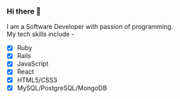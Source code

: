 ### Hi there 👋

I am a Software Developer with passion of programming. <br/>
My tech skills include - 
- [x] Ruby
- [x] Rails
- [x] JavaScript
- [x] React
- [x] HTML5/CSS3
- [x] MySQL/PostgreSQL/MongoDB

<!--
**nileshkumar/nileshkumar** is a ✨ _special_ ✨ repository because its `README.md` (this file) appears on your GitHub profile.

Here are some ideas to get you started:

- 🔭 I’m currently working on ...
- 🌱 I’m currently learning ...
- 👯 I’m looking to collaborate on ...
- 🤔 I’m looking for help with ...
- 💬 Ask me about ...
- 📫 How to reach me: ...
- 😄 Pronouns: ...
- ⚡ Fun fact: ...
-->

